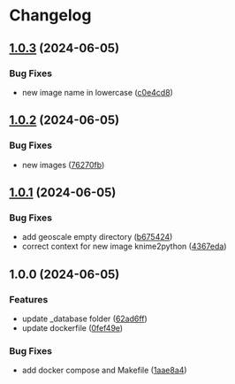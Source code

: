 # Changelog

## [1.0.3](https://github.com/2050Calculators/PathwayCalc/compare/v1.0.2...v1.0.3) (2024-06-05)


### Bug Fixes

* new image name in lowercase ([c0e4cd8](https://github.com/2050Calculators/PathwayCalc/commit/c0e4cd8e728f9f2bff433d60f43c61820f7becb8))

## [1.0.2](https://github.com/2050Calculators/PathwayCalc/compare/v1.0.1...v1.0.2) (2024-06-05)


### Bug Fixes

* new images ([76270fb](https://github.com/2050Calculators/PathwayCalc/commit/76270fbf34c7596ae4073f547139f750c98e1c75))

## [1.0.1](https://github.com/2050Calculators/PathwayCalc/compare/v1.0.0...v1.0.1) (2024-06-05)


### Bug Fixes

* add geoscale empty directory ([b675424](https://github.com/2050Calculators/PathwayCalc/commit/b6754249a7a59f17900950b2fe1fbdd2a587db91))
* correct context for new image knime2python ([4367eda](https://github.com/2050Calculators/PathwayCalc/commit/4367eda5bc349fd4ec82ff2cf5dd30f44eec1307))

## 1.0.0 (2024-06-05)


### Features

* update _database folder ([62ad6ff](https://github.com/2050Calculators/PathwayCalc/commit/62ad6ffae8371e0b0342a99de91cc5003dee47bc))
* update dockerfile ([0fef49e](https://github.com/2050Calculators/PathwayCalc/commit/0fef49e1edcd7e4b16be3551ddc1bfaa2b1a40f5))


### Bug Fixes

* add docker compose and Makefile ([1aae8a4](https://github.com/2050Calculators/PathwayCalc/commit/1aae8a4dcafc8b5c29745c32793c14a7da2232c3))

